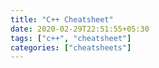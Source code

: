 ```yaml
---
title: "C++ Cheatsheet"
date: 2020-02-29T22:51:55+05:30
tags: ["c++", "cheatsheet"]
categories: ["cheatsheets"]
---
```


